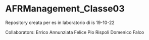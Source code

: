 # AFRManagement_Classe03
Repository creata per es in laboratorio di is 19-10-22

Collaborators:
Errico Annunziata
Felice Pio Rispoli
Domenico Falco
